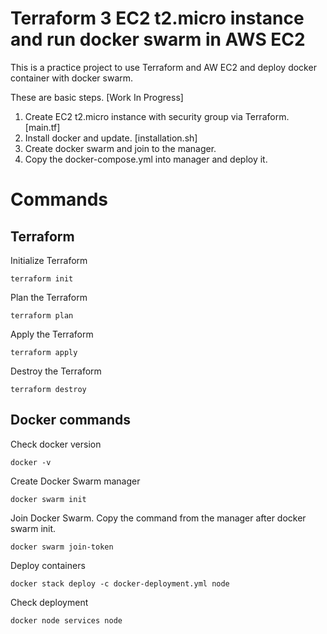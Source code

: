 # Terraform 3 EC2 t2.micro instance and run docker swarm in AWS EC2

This is a practice project to use Terraform and AW EC2 and deploy docker container with docker swarm.

These are basic steps. [Work In Progress]

1. Create EC2 t2.micro instance with security group via Terraform. [main.tf]
2. Install docker and update. [installation.sh]
3. Create docker swarm and join to the manager.
4. Copy the docker-compose.yml into manager and deploy it.
   
# Commands

## Terraform

Initialize Terraform
```
terraform init
```

Plan the Terraform
```
terraform plan
```

Apply the Terraform
```
terraform apply
```

Destroy the Terraform
```
terraform destroy
```

## Docker commands

Check docker version
```
docker -v
```

Create Docker Swarm manager
```
docker swarm init
```

Join Docker Swarm. Copy the command from the manager after docker swarm init.
```
docker swarm join-token
```

Deploy containers
```
docker stack deploy -c docker-deployment.yml node
```

Check deployment
```
docker node services node
```
